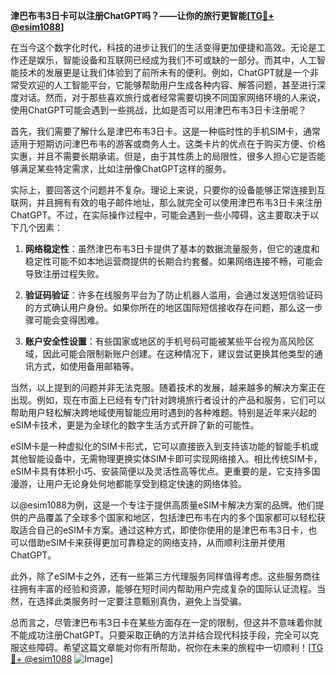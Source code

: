 **津巴布韦3日卡可以注册ChatGPT吗？——让你的旅行更智能[[TG💪+ @esim1088](https://t.me/s/esim1088)]**

在当今这个数字化时代，科技的进步让我们的生活变得更加便捷和高效。无论是工作还是娱乐，智能设备和互联网已经成为我们不可或缺的一部分。而其中，人工智能技术的发展更是让我们体验到了前所未有的便利。例如，ChatGPT就是一个非常受欢迎的人工智能平台，它能够帮助用户生成各种内容、解答问题，甚至进行深度对话。然而，对于那些喜欢旅行或者经常需要切换不同国家网络环境的人来说，使用ChatGPT可能会遇到一些挑战，比如是否可以用津巴布韦3日卡注册呢？

首先，我们需要了解什么是津巴布韦3日卡。这是一种临时性的手机SIM卡，通常适用于短期访问津巴布韦的游客或商务人士。这类卡片的优点在于购买方便、价格实惠，并且不需要长期承诺。但是，由于其性质上的局限性，很多人担心它是否能够满足某些特定需求，比如注册像ChatGPT这样的服务。

实际上，要回答这个问题并不复杂。理论上来说，只要你的设备能够正常连接到互联网，并且拥有有效的电子邮件地址，那么就完全可以使用津巴布韦3日卡来注册ChatGPT。不过，在实际操作过程中，可能会遇到一些小障碍，这主要取决于以下几个因素：

1. **网络稳定性**：虽然津巴布韦3日卡提供了基本的数据流量服务，但它的速度和稳定性可能不如本地运营商提供的长期合约套餐。如果网络连接不畅，可能会导致注册过程失败。
   
2. **验证码验证**：许多在线服务平台为了防止机器人滥用，会通过发送短信验证码的方式确认用户身份。如果你所在的地区国际短信接收存在问题，那么这一步骤可能会变得困难。

3. **账户安全性设置**：有些国家或地区的手机号码可能被某些平台视为高风险区域，因此可能会限制新账户创建。在这种情况下，建议尝试更换其他类型的通讯方式，如使用备用邮箱等。

当然，以上提到的问题并非无法克服。随着技术的发展，越来越多的解决方案正在出现。例如，现在市面上已经有专门针对跨境旅行者设计的产品和服务，它们可以帮助用户轻松解决跨地域使用智能应用时遇到的各种难题。特别是近年来兴起的eSIM卡技术，更是为全球化的数字生活方式开辟了新的可能性。

eSIM卡是一种虚拟化的SIM卡形式，它可以直接嵌入到支持该功能的智能手机或其他智能设备中，无需物理更换实体SIM卡即可实现网络接入。相比传统SIM卡，eSIM卡具有体积小巧、安装简便以及灵活性高等优点。更重要的是，它支持多国漫游，让用户无论身处何地都能享受到稳定快速的网络体验。

以@esim1088为例，这是一个专注于提供高质量eSIM卡解决方案的品牌。他们提供的产品覆盖了全球多个国家和地区，包括津巴布韦在内的多个国家都可以轻松获取适合自己的eSIM卡方案。通过这种方式，即使你使用的是津巴布韦3日卡，也可以借助eSIM卡来获得更加可靠稳定的网络支持，从而顺利注册并使用ChatGPT。

此外，除了eSIM卡之外，还有一些第三方代理服务同样值得考虑。这些服务商往往拥有丰富的经验和资源，能够在短时间内帮助用户完成复杂的国际认证流程。当然，在选择此类服务时一定要注意甄别真伪，避免上当受骗。

总而言之，尽管津巴布韦3日卡在某些方面存在一定的限制，但这并不意味着你就不能成功注册ChatGPT。只要采取正确的方法并结合现代科技手段，完全可以克服这些障碍。希望这篇文章能对你有所帮助，祝你在未来的旅程中一切顺利！[[TG💪+ @esim1088](https://t.me/s/esim1088) ![Image](https://i.postimg.cc/4NQfJmqS/Snipaste-2025-05-13-00-14-12.png)]